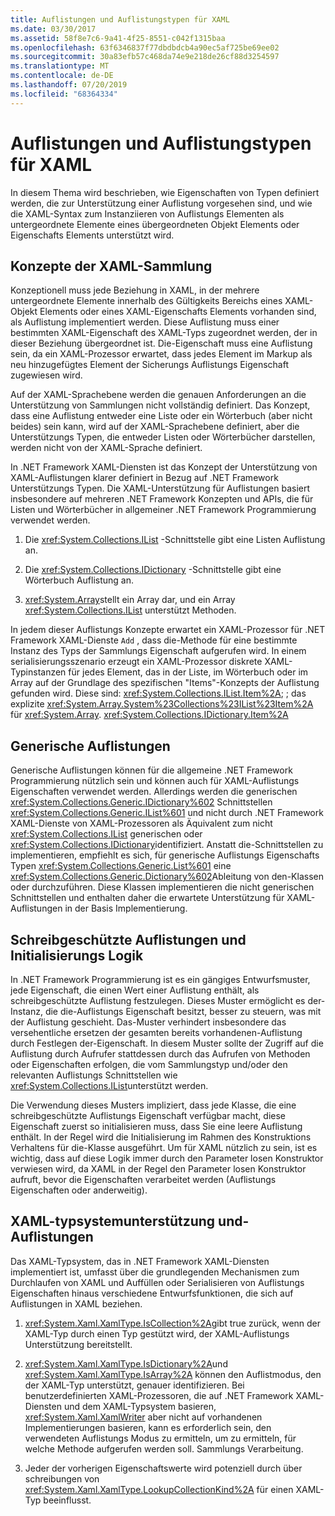 ```yaml
---
title: Auflistungen und Auflistungstypen für XAML
ms.date: 03/30/2017
ms.assetid: 58f8e7c6-9a41-4f25-8551-c042f1315baa
ms.openlocfilehash: 63f6346837f77dbdbdcb4a90ec5af725be69ee02
ms.sourcegitcommit: 30a83efb57c468da74e9e218de26cf88d3254597
ms.translationtype: MT
ms.contentlocale: de-DE
ms.lasthandoff: 07/20/2019
ms.locfileid: "68364334"
---
```

# <a name="collections-and-collection-types-for-xaml"></a>Auflistungen und Auflistungstypen für XAML

In diesem Thema wird beschrieben, wie Eigenschaften von Typen definiert werden, die zur Unterstützung einer Auflistung vorgesehen sind, und wie die XAML-Syntax zum Instanziieren von Auflistungs Elementen als untergeordnete Elemente eines übergeordneten Objekt Elements oder Eigenschafts Elements unterstützt wird.

## <a name="xaml-collection-concepts"></a>Konzepte der XAML-Sammlung

Konzeptionell muss jede Beziehung in XAML, in der mehrere untergeordnete Elemente innerhalb des Gültigkeits Bereichs eines XAML-Objekt Elements oder eines XAML-Eigenschafts Elements vorhanden sind, als Auflistung implementiert werden. Diese Auflistung muss einer bestimmten XAML-Eigenschaft des XAML-Typs zugeordnet werden, der in dieser Beziehung übergeordnet ist. Die-Eigenschaft muss eine Auflistung sein, da ein XAML-Prozessor erwartet, dass jedes Element im Markup als neu hinzugefügtes Element der Sicherungs Auflistungs Eigenschaft zugewiesen wird.

Auf der XAML-Sprachebene werden die genauen Anforderungen an die Unterstützung von Sammlungen nicht vollständig definiert. Das Konzept, dass eine Auflistung entweder eine Liste oder ein Wörterbuch (aber nicht beides) sein kann, wird auf der XAML-Sprachebene definiert, aber die Unterstützungs Typen, die entweder Listen oder Wörterbücher darstellen, werden nicht von der XAML-Sprache definiert.

In .NET Framework XAML-Diensten ist das Konzept der Unterstützung von XAML-Auflistungen klarer definiert in Bezug auf .NET Framework Unterstützungs Typen. Die XAML-Unterstützung für Auflistungen basiert insbesondere auf mehreren .NET Framework Konzepten und APIs, die für Listen und Wörterbücher in allgemeiner .NET Framework Programmierung verwendet werden.

1. Die <xref:System.Collections.IList> -Schnittstelle gibt eine Listen Auflistung an.

2. Die <xref:System.Collections.IDictionary> -Schnittstelle gibt eine Wörterbuch Auflistung an.

3. <xref:System.Array>stellt ein Array dar, und ein Array <xref:System.Collections.IList> unterstützt Methoden.

In jedem dieser Auflistungs Konzepte erwartet ein XAML-Prozessor für .NET Framework XAML-Dienste `Add` , dass die-Methode für eine bestimmte Instanz des Typs der Sammlungs Eigenschaft aufgerufen wird. In einem serialisierungsszenario erzeugt ein XAML-Prozessor diskrete XAML-Typinstanzen für jedes Element, das in der Liste, im Wörterbuch oder im Array auf der Grundlage des spezifischen "Items"-Konzepts der Auflistung gefunden wird. Diese sind: <xref:System.Collections.IList.Item%2A>; ; das explizite <xref:System.Array.System%23Collections%23IList%23Item%2A> für <xref:System.Array>. <xref:System.Collections.IDictionary.Item%2A>

## <a name="generic-collections"></a>Generische Auflistungen

Generische Auflistungen können für die allgemeine .NET Framework Programmierung nützlich sein und können auch für XAML-Auflistungs Eigenschaften verwendet werden. Allerdings werden die generischen <xref:System.Collections.Generic.IDictionary%602> Schnittstellen <xref:System.Collections.Generic.IList%601> und nicht durch .NET Framework XAML-Dienste von XAML-Prozessoren als Äquivalent zum nicht <xref:System.Collections.IList> generischen oder <xref:System.Collections.IDictionary>identifiziert. Anstatt die-Schnittstellen zu implementieren, empfiehlt es sich, für generische Auflistungs Eigenschafts Typen <xref:System.Collections.Generic.List%601> eine <xref:System.Collections.Generic.Dictionary%602>Ableitung von den-Klassen oder durchzuführen. Diese Klassen implementieren die nicht generischen Schnittstellen und enthalten daher die erwartete Unterstützung für XAML-Auflistungen in der Basis Implementierung.

## <a name="read-only-collections-and-initialization-logic"></a>Schreibgeschützte Auflistungen und Initialisierungs Logik

In .NET Framework Programmierung ist es ein gängiges Entwurfsmuster, jede Eigenschaft, die einen Wert einer Auflistung enthält, als schreibgeschützte Auflistung festzulegen. Dieses Muster ermöglicht es der-Instanz, die die-Auflistungs Eigenschaft besitzt, besser zu steuern, was mit der Auflistung geschieht. Das-Muster verhindert insbesondere das versehentliche ersetzen der gesamten bereits vorhandenen-Auflistung durch Festlegen der-Eigenschaft. In diesem Muster sollte der Zugriff auf die Auflistung durch Aufrufer stattdessen durch das Aufrufen von Methoden oder Eigenschaften erfolgen, die vom Sammlungstyp und/oder den relevanten Auflistungs Schnittstellen wie <xref:System.Collections.IList>unterstützt werden.

Die Verwendung dieses Musters impliziert, dass jede Klasse, die eine schreibgeschützte Auflistungs Eigenschaft verfügbar macht, diese Eigenschaft zuerst so initialisieren muss, dass Sie eine leere Auflistung enthält. In der Regel wird die Initialisierung im Rahmen des Konstruktions Verhaltens für die-Klasse ausgeführt. Um für XAML nützlich zu sein, ist es wichtig, dass auf diese Logik immer durch den Parameter losen Konstruktor verwiesen wird, da XAML in der Regel den Parameter losen Konstruktor aufruft, bevor die Eigenschaften verarbeitet werden (Auflistungs Eigenschaften oder anderweitig).

## <a name="xaml-type-system-support-and-collections"></a>XAML-typsystemunterstützung und-Auflistungen

Das XAML-Typsystem, das in .NET Framework XAML-Diensten implementiert ist, umfasst über die grundlegenden Mechanismen zum Durchlaufen von XAML und Auffüllen oder Serialisieren von Auflistungs Eigenschaften hinaus verschiedene Entwurfsfunktionen, die sich auf Auflistungen in XAML beziehen.

1. <xref:System.Xaml.XamlType.IsCollection%2A>gibt true zurück, wenn der XAML-Typ durch einen Typ gestützt wird, der XAML-Auflistungs Unterstützung bereitstellt.

2. <xref:System.Xaml.XamlType.IsDictionary%2A>und <xref:System.Xaml.XamlType.IsArray%2A> können den Auflistmodus, den der XAML-Typ unterstützt, genauer identifizieren. Bei benutzerdefinierten XAML-Prozessoren, die auf .NET Framework XAML-Diensten und dem XAML-Typsystem basieren, <xref:System.Xaml.XamlWriter> aber nicht auf vorhandenen Implementierungen basieren, kann es erforderlich sein, den verwendeten Auflistungs Modus zu ermitteln, um zu ermitteln, für welche Methode aufgerufen werden soll. Sammlungs Verarbeitung.

3. Jeder der vorherigen Eigenschaftswerte wird potenziell durch über schreibungen von <xref:System.Xaml.XamlType.LookupCollectionKind%2A> für einen XAML-Typ beeinflusst.
